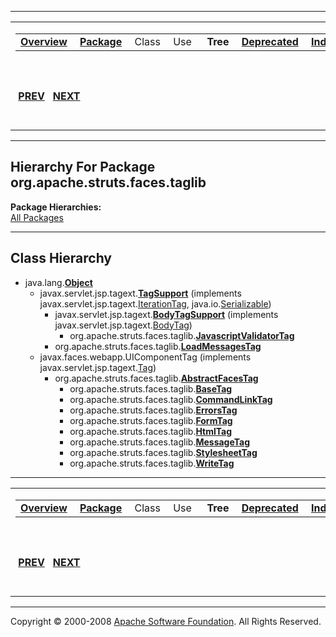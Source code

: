 ------------------------------------------------------------------------

<span id="navbar_top"></span> [](#skip-navbar_top "Skip navigation links")

<table>
<colgroup>
<col width="50%" />
<col width="50%" />
</colgroup>
<tbody>
<tr class="odd">
<td align="left"><span id="navbar_top_firstrow"></span>
<table>
<tbody>
<tr class="odd">
<td align="left"><a href="../../../../../overview-summary.html.md"><strong>Overview</strong></a> </td>
<td align="left"><a href="package-summary.html.md"><strong>Package</strong></a> </td>
<td align="left">Class </td>
<td align="left">Use </td>
<td align="left"> <strong>Tree</strong> </td>
<td align="left"><a href="../../../../../deprecated-list.html.md"><strong>Deprecated</strong></a> </td>
<td align="left"><a href="../../../../../index-all.html.md"><strong>Index</strong></a> </td>
<td align="left"><a href="../../../../../help-doc.html.md"><strong>Help</strong></a> </td>
</tr>
</tbody>
</table></td>
<td align="left"></td>
</tr>
<tr class="even">
<td align="left"> <a href="../../../../../org/apache/struts/faces/renderer/package-tree.html.md"><strong>PREV</strong></a>   <a href="../../../../../org/apache/struts/faces/util/package-tree.html"><strong>NEXT</strong></a></td>
<td align="left"><a href="../../../../../index.html.md?org/apache/struts/faces/taglib/package-tree.html"><strong>FRAMES</strong></a>    <a href="package-tree.html"><strong>NO FRAMES</strong></a>    
<a href="../../../../../allclasses-noframe.html.md"><strong>All Classes</strong></a></td>
</tr>
</tbody>
</table>

<span id="skip-navbar_top"></span>

------------------------------------------------------------------------

Hierarchy For Package org.apache.struts.faces.taglib
----------------------------------------------------

**Package Hierarchies:**  
[All Packages](../../../../../overview-tree.html.md)

------------------------------------------------------------------------

Class Hierarchy
---------------

-   java.lang.[**Object**](http://java.sun.com/j2se/1.4.2/docs/api/java/lang/Object.html.md?is-external=true "class or interface in java.lang")
    -   javax.servlet.jsp.tagext.[**TagSupport**](http://java.sun.com/j2ee/1.4/docs/api/javax/servlet/jsp/tagext/TagSupport.html.md?is-external=true "class or interface in javax.servlet.jsp.tagext") (implements javax.servlet.jsp.tagext.[IterationTag](http://java.sun.com/j2ee/1.4/docs/api/javax/servlet/jsp/tagext/IterationTag.html?is-external=true "class or interface in javax.servlet.jsp.tagext"), java.io.[Serializable](http://java.sun.com/j2se/1.4.2/docs/api/java/io/Serializable.html?is-external=true "class or interface in java.io"))
        -   javax.servlet.jsp.tagext.[**BodyTagSupport**](http://java.sun.com/j2ee/1.4/docs/api/javax/servlet/jsp/tagext/BodyTagSupport.html.md?is-external=true "class or interface in javax.servlet.jsp.tagext") (implements javax.servlet.jsp.tagext.[BodyTag](http://java.sun.com/j2ee/1.4/docs/api/javax/servlet/jsp/tagext/BodyTag.html?is-external=true "class or interface in javax.servlet.jsp.tagext"))
            -   org.apache.struts.faces.taglib.[**JavascriptValidatorTag**](../../../../../org/apache/struts/faces/taglib/JavascriptValidatorTag.html.md "class in org.apache.struts.faces.taglib")
        -   org.apache.struts.faces.taglib.[**LoadMessagesTag**](../../../../../org/apache/struts/faces/taglib/LoadMessagesTag.html.md "class in org.apache.struts.faces.taglib")
    -   javax.faces.webapp.UIComponentTag (implements javax.servlet.jsp.tagext.[Tag](http://java.sun.com/j2ee/1.4/docs/api/javax/servlet/jsp/tagext/Tag.html.md?is-external=true "class or interface in javax.servlet.jsp.tagext"))
        -   org.apache.struts.faces.taglib.[**AbstractFacesTag**](../../../../../org/apache/struts/faces/taglib/AbstractFacesTag.html.md "class in org.apache.struts.faces.taglib")
            -   org.apache.struts.faces.taglib.[**BaseTag**](../../../../../org/apache/struts/faces/taglib/BaseTag.html.md "class in org.apache.struts.faces.taglib")
            -   org.apache.struts.faces.taglib.[**CommandLinkTag**](../../../../../org/apache/struts/faces/taglib/CommandLinkTag.html.md "class in org.apache.struts.faces.taglib")
            -   org.apache.struts.faces.taglib.[**ErrorsTag**](../../../../../org/apache/struts/faces/taglib/ErrorsTag.html.md "class in org.apache.struts.faces.taglib")
            -   org.apache.struts.faces.taglib.[**FormTag**](../../../../../org/apache/struts/faces/taglib/FormTag.html.md "class in org.apache.struts.faces.taglib")
            -   org.apache.struts.faces.taglib.[**HtmlTag**](../../../../../org/apache/struts/faces/taglib/HtmlTag.html.md "class in org.apache.struts.faces.taglib")
            -   org.apache.struts.faces.taglib.[**MessageTag**](../../../../../org/apache/struts/faces/taglib/MessageTag.html.md "class in org.apache.struts.faces.taglib")
            -   org.apache.struts.faces.taglib.[**StylesheetTag**](../../../../../org/apache/struts/faces/taglib/StylesheetTag.html.md "class in org.apache.struts.faces.taglib")
            -   org.apache.struts.faces.taglib.[**WriteTag**](../../../../../org/apache/struts/faces/taglib/WriteTag.html.md "class in org.apache.struts.faces.taglib")

------------------------------------------------------------------------

<span id="navbar_bottom"></span> [](#skip-navbar_bottom "Skip navigation links")

<table>
<colgroup>
<col width="50%" />
<col width="50%" />
</colgroup>
<tbody>
<tr class="odd">
<td align="left"><span id="navbar_bottom_firstrow"></span>
<table>
<tbody>
<tr class="odd">
<td align="left"><a href="../../../../../overview-summary.html.md"><strong>Overview</strong></a> </td>
<td align="left"><a href="package-summary.html.md"><strong>Package</strong></a> </td>
<td align="left">Class </td>
<td align="left">Use </td>
<td align="left"> <strong>Tree</strong> </td>
<td align="left"><a href="../../../../../deprecated-list.html.md"><strong>Deprecated</strong></a> </td>
<td align="left"><a href="../../../../../index-all.html.md"><strong>Index</strong></a> </td>
<td align="left"><a href="../../../../../help-doc.html.md"><strong>Help</strong></a> </td>
</tr>
</tbody>
</table></td>
<td align="left"></td>
</tr>
<tr class="even">
<td align="left"> <a href="../../../../../org/apache/struts/faces/renderer/package-tree.html.md"><strong>PREV</strong></a>   <a href="../../../../../org/apache/struts/faces/util/package-tree.html"><strong>NEXT</strong></a></td>
<td align="left"><a href="../../../../../index.html.md?org/apache/struts/faces/taglib/package-tree.html"><strong>FRAMES</strong></a>    <a href="package-tree.html"><strong>NO FRAMES</strong></a>    
<a href="../../../../../allclasses-noframe.html.md"><strong>All Classes</strong></a></td>
</tr>
</tbody>
</table>

<span id="skip-navbar_bottom"></span>

------------------------------------------------------------------------

Copyright © 2000-2008 [Apache Software Foundation](http://www.apache.org/). All Rights Reserved.
